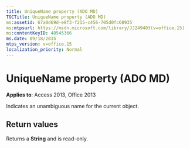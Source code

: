 ```yaml
---
title: UniqueName property (ADO MD)
TOCTitle: UniqueName property (ADO MD)
ms:assetid: 67a0d69d-e8f3-f215-c456-705d0fc68935
ms:mtpsurl: https://msdn.microsoft.com/library/JJ249403(v=office.15)
ms:contentKeyID: 48545366
ms.date: 09/18/2015
mtps_version: v=office.15
localization_priority: Normal
---
```


# UniqueName property (ADO MD)


**Applies to**: Access 2013, Office 2013

Indicates an unambiguous name for the current object.

## Return values

Returns a **String** and is read-only.

